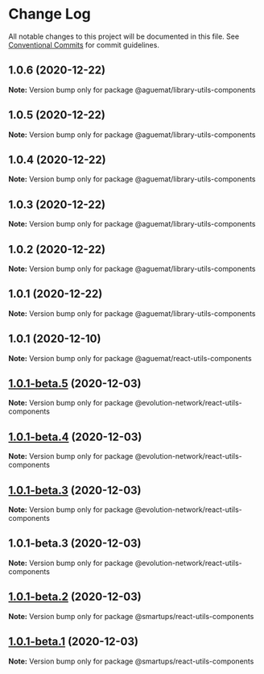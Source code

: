 # Change Log

All notable changes to this project will be documented in this file.
See [Conventional Commits](https://conventionalcommits.org) for commit guidelines.

## 1.0.6 (2020-12-22)

**Note:** Version bump only for package @aguemat/library-utils-components





## 1.0.5 (2020-12-22)

**Note:** Version bump only for package @aguemat/library-utils-components





## 1.0.4 (2020-12-22)

**Note:** Version bump only for package @aguemat/library-utils-components





## 1.0.3 (2020-12-22)

**Note:** Version bump only for package @aguemat/library-utils-components





## 1.0.2 (2020-12-22)

**Note:** Version bump only for package @aguemat/library-utils-components





## 1.0.1 (2020-12-22)

**Note:** Version bump only for package @aguemat/library-utils-components





## 1.0.1 (2020-12-10)

**Note:** Version bump only for package @aguemat/react-utils-components





## [1.0.1-beta.5](https://github.com/Evolution-Network/react-smartups-elements/compare/@evolution-network/react-utils-components@1.0.1-beta.4...@evolution-network/react-utils-components@1.0.1-beta.5) (2020-12-03)

**Note:** Version bump only for package @evolution-network/react-utils-components





## [1.0.1-beta.4](https://github.com/Evolution-Network/react-smartups-elements/compare/@evolution-network/react-utils-components@1.0.1-beta.3...@evolution-network/react-utils-components@1.0.1-beta.4) (2020-12-03)

**Note:** Version bump only for package @evolution-network/react-utils-components





## [1.0.1-beta.3](https://github.com/Evolution-Network/react-smartups-elements/compare/@evolution-network/react-utils-components@1.0.1-beta.3...@evolution-network/react-utils-components@1.0.1-beta.3) (2020-12-03)

**Note:** Version bump only for package @evolution-network/react-utils-components





## 1.0.1-beta.3 (2020-12-03)

**Note:** Version bump only for package @evolution-network/react-utils-components





## [1.0.1-beta.2](https://github.com/Evolution-Network/react-smartups-elements/compare/@smartups/react-utils-components@1.0.1-beta.1...@smartups/react-utils-components@1.0.1-beta.2) (2020-12-03)

**Note:** Version bump only for package @smartups/react-utils-components





## [1.0.1-beta.1](https://github.com/Evolution-Network/react-smartups-elements/compare/@smartups/react-utils-components@1.0.1-beta.0...@smartups/react-utils-components@1.0.1-beta.1) (2020-12-03)

**Note:** Version bump only for package @smartups/react-utils-components
